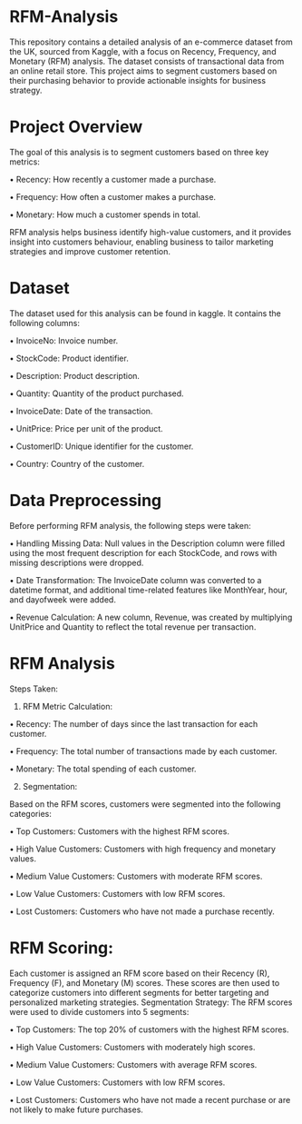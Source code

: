 # RFM-Analysis
This repository contains a detailed analysis of an e-commerce dataset from the UK, sourced from Kaggle, with a focus on Recency, Frequency, and Monetary (RFM) analysis. The dataset consists of transactional data from an online retail store. This project aims to segment customers based on their purchasing behavior to provide actionable insights for business strategy.

# Project Overview
The goal of this analysis is to segment customers based on three key metrics:

•	Recency: How recently a customer made a purchase.

•	Frequency: How often a customer makes a purchase.

•	Monetary: How much a customer spends in total.

RFM analysis helps business identify high-value customers, and it provides insight into customers behaviour, enabling business to tailor marketing strategies and improve customer retention.

# Dataset
The dataset used for this analysis can be found in kaggle. It contains the following columns:

•	InvoiceNo: Invoice number.

•	StockCode: Product identifier.

•	Description: Product description.

•	Quantity: Quantity of the product purchased.

•	InvoiceDate: Date of the transaction.

•	UnitPrice: Price per unit of the product.

•	CustomerID: Unique identifier for the customer.

•	Country: Country of the customer.

# Data Preprocessing

Before performing RFM analysis, the following steps were taken:

•	Handling Missing Data: Null values in the Description column were filled using the most frequent description for each StockCode, and rows with missing descriptions were dropped.

•	Date Transformation: The InvoiceDate column was converted to a datetime format, and additional time-related features like MonthYear, hour, and dayofweek were added.

•	Revenue Calculation: A new column, Revenue, was created by multiplying UnitPrice and Quantity to reflect the total revenue per transaction.

# RFM Analysis
Steps Taken:

1.	RFM Metric Calculation:

•	Recency: The number of days since the last transaction for each customer.

•	Frequency: The total number of transactions made by each customer.

•	Monetary: The total spending of each customer.

2.	Segmentation:

Based on the RFM scores, customers were segmented into the following categories:

•	Top Customers: Customers with the highest RFM scores.

•	High Value Customers: Customers with high frequency and monetary values.

•	Medium Value Customers: Customers with moderate RFM scores.

•	Low Value Customers: Customers with low RFM scores.

•	Lost Customers: Customers who have not made a purchase recently.

# RFM Scoring:
Each customer is assigned an RFM score based on their Recency (R), Frequency (F), and Monetary (M) scores. These scores are then used to categorize customers into different segments for better targeting and personalized marketing strategies.
Segmentation Strategy:
The RFM scores were used to divide customers into 5 segments:

•	Top Customers: The top 20% of customers with the highest RFM scores.

•	High Value Customers: Customers with moderately high scores.

•	Medium Value Customers: Customers with average RFM scores.

•	Low Value Customers: Customers with low RFM scores.

•	Lost Customers: Customers who have not made a recent purchase or are not likely to make future purchases.


